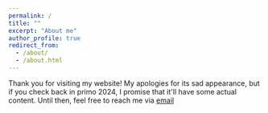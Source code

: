 ```yaml
---
permalink: /
title: ""
excerpt: "About me"
author_profile: true
redirect_from: 
  - /about/
  - /about.html
---
```



Thank you for visiting my website! My apologies for its sad appearance, but if you check back in primo 2024, I promise that it'll have some actual content. Until then, feel free to reach me via <a href="mailto:simone.krogh@nyu.edu">email</a>

